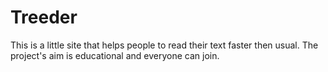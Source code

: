Treeder
=======

This is a little site that helps people to read their text faster then usual. The project's aim is educational and everyone can join.